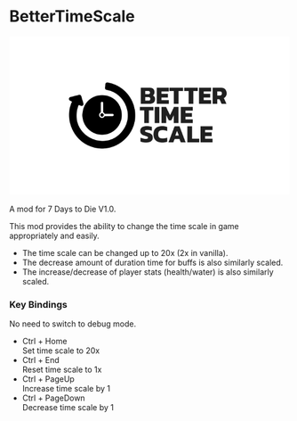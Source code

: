 # BetterTimeScale

![Logo](logo.png)

A mod for 7 Days to Die V1.0.

This mod provides the ability to change the time scale in game appropriately and easily.

- The time scale can be changed up to 20x (2x in vanilla).
- The decrease amount of duration time for buffs is also similarly scaled.
- The increase/decrease of player stats (health/water) is also similarly scaled.

### Key Bindings

No need to switch to debug mode.

- Ctrl + Home  
  Set time scale to 20x
- Ctrl + End  
  Reset time scale to 1x
- Ctrl + PageUp  
  Increase time scale by 1
- Ctrl + PageDown  
  Decrease time scale by 1
